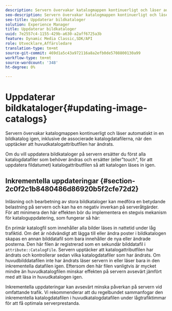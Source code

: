 ```yaml
---
description: Servern övervakar katalogmappen kontinuerligt och läser automatiskt in en bildkatalog igen, inklusive de associerade katalogdatafilerna, när den upptäcker att huvudkatalogattributfilen har ändrats.
seo-description: Servern övervakar katalogmappen kontinuerligt och läser automatiskt in en bildkatalog igen, inklusive de associerade katalogdatafilerna, när den upptäcker att huvudkatalogattributfilen har ändrats.
seo-title: Uppdaterar bildkataloger
solution: Experience Manager
title: Uppdaterar bildkataloger
uuid: 7e2557c4-1155-429b-a630-a2aff6725a3b
feature: Dynamic Media Classic,SDK/API
role: Utvecklare,Affärsledare
translation-type: tm+mt
source-git-commit: 469d1a5c43a972116a8a2efb0de5708800130a99
workflow-type: tm+mt
source-wordcount: '348'
ht-degree: 0%

---
```



# Uppdaterar bildkataloger{#updating-image-catalogs}

Servern övervakar katalogmappen kontinuerligt och läser automatiskt in en bildkatalog igen, inklusive de associerade katalogdatafilerna, när den upptäcker att huvudkatalogattributfilen har ändrats.

Om du vill uppdatera bildkataloger på servern ersätter du först alla katalogdatafiler som behöver ändras och ersätter (eller&quot;touch&quot;, för att uppdatera fildatumet) katalogattributfilen så att katalogen läses in igen.

## Inkrementella uppdateringar {#section-2c0f2c1b8480486d86920b5f2cfe72d2}

Inläsning och bearbetning av stora bildkataloger kan medföra en betydande belastning på servern och kan ha en negativ inverkan på serveråtgärder. För att minimera den här effekten bör du implementera en stegvis mekanism för kataloguppdatering, som fungerar så här:

En primär katalogfil som innehåller alla bilder läses in nattetid under låg trafiktid. Om det är nödvändigt att lägga till eller ändra poster i bildkatalogen skapas en annan bilddatafil som bara innehåller de nya eller ändrade posterna. Den här filen är registrerad som en sekundär bilddatafil i `attribute::CatalogFile`. Servern upptäcker att katalogattributfilen har ändrats och kontrollerar sedan vilka katalogdatafiler som har ändrats. Om huvudbilddatafilen inte har ändrats läser servern in eller läser bara in den inkrementella datafilen igen. Eftersom den här filen vanligtvis är mycket mindre än huvudkatalogfilen minskar effekten på servern avsevärt jämfört med att läsa in huvudkatalogen igen.

Inkrementella uppdateringar kan avsevärt minska påverkan på servern vid omfattande trafik. Vi rekommenderar att du regelbundet sammanfogar den inkrementella katalogdatafilen i huvudkatalogdatafilen under lågtrafiktimmar för att få optimala serverprestanda.
